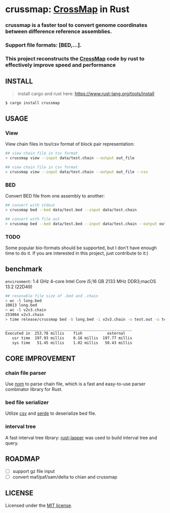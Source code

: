 # crussmap: [CrossMap](https://github.com/liguowang/CrossMap) in Rust

### crussmap is a faster tool to convert genome coordinates between difference reference assemblies.

### Support file formats: [BED,...].

### This project reconstructs the [CrossMap](https://github.com/liguowang/CrossMap) code by rust to effectively improve speed and performance

## INSTALL

> install cargo and rust here: https://www.rust-lang.org/tools/install

```bash
$ cargo install crussmap
```

## USAGE

### View

View chain files in tsv/csv format of block pair representation:

```bash
## view chain file in tsv format
> crussmap view --input data/test.chain --output out_file

## view chain file in csv format
> crussmap view --input data/test.chain --output out_file --csv
```

### BED

Convert BED file from one assembly to another:

```bash
## convert with stdout
> crussmap bed --bed data/test.bed --input data/test.chain

## convert with file out
> crussmap bed --bed data/test.bed --input data/test.chain --output output_bed --unmap unmap_bed
```

### TODO

Some popular bio-formats should be supported, but I don't have enough time to do it. If you are interested in this project, just contribute to it:)

## benchmark

`environment`: 1.4 GHz 4-core Intel Core i5;16 GB 2133 MHz DDR3;macOS 13.2 (22D49)

```bash
## resonable file size of .bed and .chain
> wc -l long.bed
10013 long.bed
> wc -l v2v3.chain
253064 v2v3.chain
> time release/crussmap bed -b long.bed -i v2v3.chain -o test.out -u test.unmap

________________________________________________________
Executed in  253.78 millis    fish           external
   usr time  197.93 millis    0.16 millis  197.77 millis
   sys time   51.45 millis    1.02 millis   50.43 millis

```

## CORE IMPROVEMENT

### chain file parser

Use [nom](https://github.com/rust-bakery/nom) to parse chain file, which is a fast and easy-to-use parser combinator library for Rust.

### bed file serializer

Utilize [csv](https://github.com/BurntSushi/rust-csv) and [serde](https://docs.rs/serde/latest/serde/) to deserialize bed file.

### interval tree

A fast interval tree library: [rust-lapper](https://github.com/sstadick/rust-lapper) was used to build interval tree and query.

## ROADMAP

- [ ] support gz file input
- [ ] convert maf/paf/sam/delta to chian and crussmap

## LICENSE

Licensed under the [MIT license](http://opensource.org/licenses/MIT).
